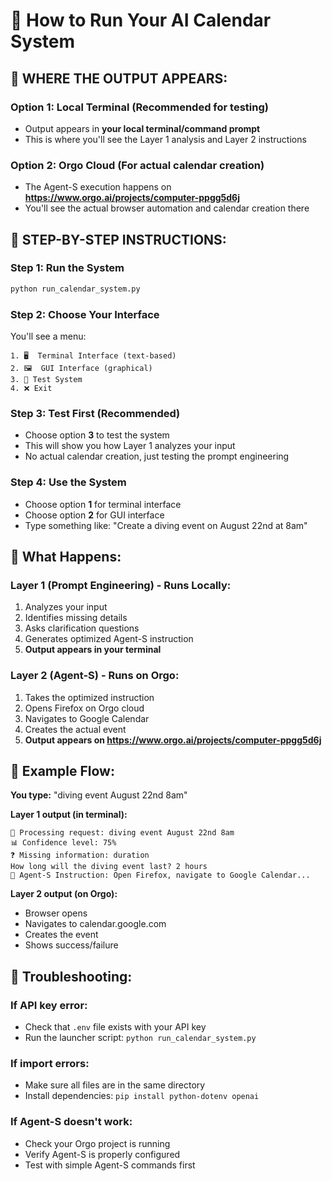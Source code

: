 # 🎯 How to Run Your AI Calendar System

## 📍 **WHERE THE OUTPUT APPEARS:**

### **Option 1: Local Terminal (Recommended for testing)**
- Output appears in **your local terminal/command prompt**
- This is where you'll see the Layer 1 analysis and Layer 2 instructions

### **Option 2: Orgo Cloud (For actual calendar creation)**
- The Agent-S execution happens on **https://www.orgo.ai/projects/computer-ppgg5d6j**
- You'll see the actual browser automation and calendar creation there

## 🚀 **STEP-BY-STEP INSTRUCTIONS:**

### **Step 1: Run the System**
```bash
python run_calendar_system.py
```

### **Step 2: Choose Your Interface**
You'll see a menu:
```
1. 🖥️  Terminal Interface (text-based)
2. 🖼️  GUI Interface (graphical)  
3. 🧪 Test System
4. ❌ Exit
```

### **Step 3: Test First (Recommended)**
- Choose option **3** to test the system
- This will show you how Layer 1 analyzes your input
- No actual calendar creation, just testing the prompt engineering

### **Step 4: Use the System**
- Choose option **1** for terminal interface
- Choose option **2** for GUI interface
- Type something like: "Create a diving event on August 22nd at 8am"

## 🔄 **What Happens:**

### **Layer 1 (Prompt Engineering) - Runs Locally:**
1. Analyzes your input
2. Identifies missing details
3. Asks clarification questions
4. Generates optimized Agent-S instruction
5. **Output appears in your terminal**

### **Layer 2 (Agent-S) - Runs on Orgo:**
1. Takes the optimized instruction
2. Opens Firefox on Orgo cloud
3. Navigates to Google Calendar
4. Creates the actual event
5. **Output appears on https://www.orgo.ai/projects/computer-ppgg5d6j**

## 🎯 **Example Flow:**

**You type:** "diving event August 22nd 8am"

**Layer 1 output (in terminal):**
```
🎯 Processing request: diving event August 22nd 8am
📊 Confidence level: 75%
❓ Missing information: duration
How long will the diving event last? 2 hours
🤖 Agent-S Instruction: Open Firefox, navigate to Google Calendar...
```

**Layer 2 output (on Orgo):**
- Browser opens
- Navigates to calendar.google.com
- Creates the event
- Shows success/failure

## 🔧 **Troubleshooting:**

### **If API key error:**
- Check that `.env` file exists with your API key
- Run the launcher script: `python run_calendar_system.py`

### **If import errors:**
- Make sure all files are in the same directory
- Install dependencies: `pip install python-dotenv openai`

### **If Agent-S doesn't work:**
- Check your Orgo project is running
- Verify Agent-S is properly configured
- Test with simple Agent-S commands first